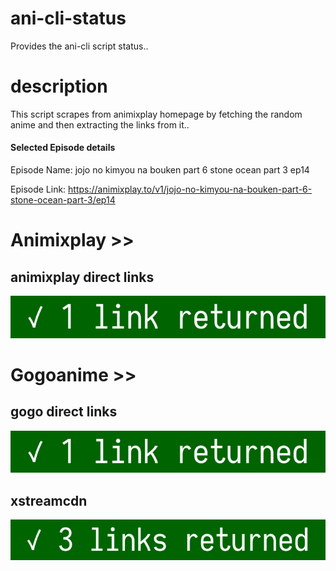 # ani-cli-status
Provides the ani-cli script status..

# description
This script scrapes from animixplay homepage by fetching the random anime and then extracting the links from it..

#### Selected Episode details

Episode Name: jojo no kimyou na bouken part 6 stone ocean part 3 ep14

Episode Link: https://animixplay.to/v1/jojo-no-kimyou-na-bouken-part-6-stone-ocean-part-3/ep14
 
# Animixplay >>

## animixplay direct links

<img src="./images/animixplay.jpg">

# Gogoanime >>

## gogo direct links

<img src="./images/gogoplay.jpg">

## xstreamcdn

<img src="./images/xstreamcdn.jpg">
